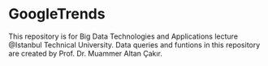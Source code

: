 # GoogleTrends
This repository is for Big Data Technologies and Applications lecture @Istanbul Technical University.
Data queries and funtions in this repository are created by Prof. Dr. Muammer Altan Çakır. 
